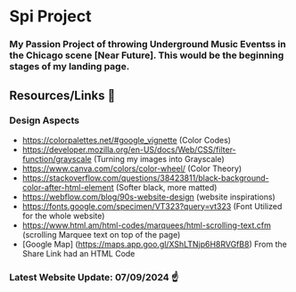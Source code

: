 # Spi Project

### My Passion Project of throwing Underground Music Eventss in the Chicago scene [Near Future]. This would be the beginning stages of my landing page.

## Resources/Links 🔗

### Design Aspects
- https://colorpalettes.net/#google_vignette (Color Codes)
- https://developer.mozilla.org/en-US/docs/Web/CSS/filter-function/grayscale (Turning my images into Grayscale)
- https://www.canva.com/colors/color-wheel/ (Color Theory)
- https://stackoverflow.com/questions/38423811/black-background-color-after-html-element (Softer black, more matted)
- https://webflow.com/blog/90s-website-design (website inspirations)
- https://fonts.google.com/specimen/VT323?query=vt323 (Font Utilized for the whole website)
- https://www.html.am/html-codes/marquees/html-scrolling-text.cfm (scrolling Marquee text on top of the page)
-  [Google Map] (https://maps.app.goo.gl/XShLTNjp6H8RVGfB8) From the Share Link had an HTML Code

  ### Latest Website Update: 07/09/2024 ☝️
